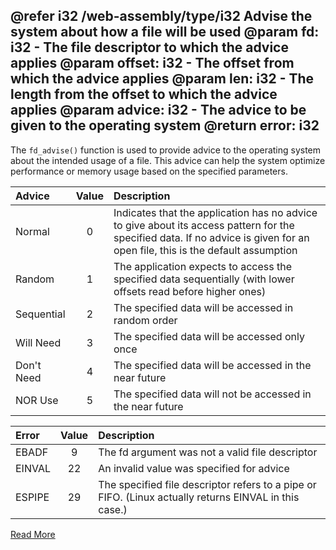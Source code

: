 @refer i32 /web-assembly/type/i32
Advise the system about how a file will be used
@param fd: i32 - The file descriptor to which the advice applies
@param offset: i32 - The offset from which the advice applies
@param len: i32 - The length from the offset to which the advice applies
@param advice: i32 - The advice to be given to the operating system
@return error: i32
---

The `fd_advise()` function is used to provide advice to the operating system about the intended usage of a file. This advice can help the system optimize performance or memory usage based on the specified parameters.

| Advice     | Value | Description |
| :-         |  :-:  | :- |
| Normal     |   0   | Indicates that the application has no advice to give about its access pattern for the specified data. If no advice is given for an open file, this is the default assumption |
| Random     |   1   | The application expects to access the specified data sequentially (with lower offsets read before higher ones) |
| Sequential |   2   | The specified data will be accessed in random order |
| Will Need  |   3   | The specified data will be accessed only once |
| Don't Need |   4   | The specified data will be accessed in the near future |
| NOR Use    |   5   | The specified data will not be accessed in the near future |

| Error  | Value | Description |
| :-     |  :-:  | :- |
| EBADF  |   9   | The fd argument was not a valid file descriptor |
| EINVAL |  22   | An invalid value was specified for advice       |
| ESPIPE |  29   | The specified file descriptor refers to a pipe or FIFO. (Linux actually returns EINVAL in this case.) |

[Read More](https://wasix.org/docs/api-reference/wasi/fd_advise)
